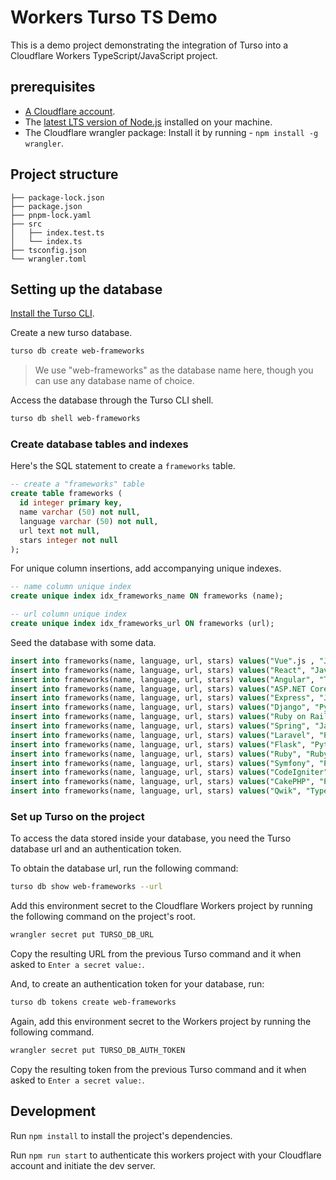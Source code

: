 # Workers Turso TS Demo

This is a demo project demonstrating the integration of Turso into a
Cloudflare Workers TypeScript/JavaScript project.

## prerequisites

- [A Cloudflare account].
- The [latest LTS version of Node.js] installed on your machine.
- The Cloudflare wrangler package: Install it by running - `npm install -g wrangler`.

## Project structure

```
├── package-lock.json
├── package.json
├── pnpm-lock.yaml
├── src
│   ├── index.test.ts
│   └── index.ts
├── tsconfig.json
└── wrangler.toml
```

## Setting up the database

[Install the Turso CLI].

Create a new turso database.

```sh
turso db create web-frameworks
```

> We use "web-frameworks" as the database name here, though you can use any
> database name of choice.

Access the database through the Turso CLI shell.

```sh
turso db shell web-frameworks
```

### Create database tables and indexes

Here's the SQL statement to create a `frameworks` table.

```sql
-- create a "frameworks" table
create table frameworks (
  id integer primary key,
  name varchar (50) not null,
  language varchar (50) not null,
  url text not null,
  stars integer not null
);
```

For unique column insertions, add accompanying unique indexes.

```sql
-- name column unique index
create unique index idx_frameworks_name ON frameworks (name);

-- url column unique index
create unique index idx_frameworks_url ON frameworks (url);
```

Seed the database with some data.

```sql
insert into frameworks(name, language, url, stars) values("Vue".js , "JavaScript", "https://github.com/vuejs/vue", 203000);
insert into frameworks(name, language, url, stars) values("React", "JavaScript", "https://github.com/facebook/react", 206000);
insert into frameworks(name, language, url, stars) values("Angular", "TypeScript", "https://github.com/angular/angular", 87400);
insert into frameworks(name, language, url, stars) values("ASP.NET Core", "C#", "https://github.com/dotnet/aspnetcore", 31400);
insert into frameworks(name, language, url, stars) values("Express", "JavaScript", "https://github.com/expressjs/express", 60500);
insert into frameworks(name, language, url, stars) values("Django", "Python", "https://github.com/django/django", 69800);
insert into frameworks(name, language, url, stars) values("Ruby on Rails", "Ruby", "https://github.com/rails/rails", 52600);
insert into frameworks(name, language, url, stars) values("Spring", "Java", "https://github.com/spring-projects/spring-framework", 51400);
insert into frameworks(name, language, url, stars) values("Laravel", "PHP", "https://github.com/laravel/laravel", 73100);
insert into frameworks(name, language, url, stars) values("Flask", "Python", "https://github.com/pallets/flask", 62500);
insert into frameworks(name, language, url, stars) values("Ruby", "Ruby", "https://github.com/ruby/ruby", 41000);
insert into frameworks(name, language, url, stars) values("Symfony", "PHP", "https://github.com/symfony/symfony", 28200);
insert into frameworks(name, language, url, stars) values("CodeIgniter", "PHP", "https://github.com/bcit-ci/CodeIgniter", 18200);
insert into frameworks(name, language, url, stars) values("CakePHP", "PHP", "https://github.com/cakephp/cakephp", 8600);
insert into frameworks(name, language, url, stars) values("Qwik", "TypeScript", "https://github.com/BuilderIO/qwik", 16400);
```

### Set up Turso on the project

To access the data stored inside your database, you need the Turso database url
and an authentication token.

To obtain the database url, run the following command:

```sh
turso db show web-frameworks --url
```

Add this environment secret to the Cloudflare Workers project by running the
following command on the project's root.

```sh
wrangler secret put TURSO_DB_URL
```

Copy the resulting URL from the previous Turso command and it when asked to
`Enter a secret value:`.

And, to create an authentication token for your database, run:

```sh
turso db tokens create web-frameworks
```

Again, add this environment secret to the Workers project by running the
following command.

```sh
wrangler secret put TURSO_DB_AUTH_TOKEN
```

Copy the resulting token from the previous Turso command and it when asked to
`Enter a secret value:`.

## Development

Run `npm install` to install the project's dependencies.

Run `npm run start` to authenticate this workers project with your Cloudflare
account and initiate the dev server.

[A Cloudflare account]:https://dash.cloudflare.com/sign-up/workers
[latest LTS version of Node.js]:https://nodejs.org/en/download
[Install the Turso CLI]:https://docs.turso.tech/reference/turso-cli#installation